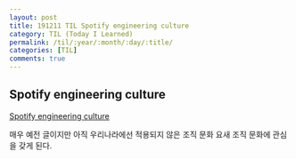 ```yaml
---
layout: post
title: 191211 TIL Spotify engineering culture
category: TIL (Today I Learned)
permalink: /til/:year/:month/:day/:title/
categories: [TIL]
comments: true
---
```


## Spotify engineering culture

[Spotify engineering culture](https://labs.spotify.com/2014/03/27/spotify-engineering-culture-part-1/)

매우 예전 글이지만 아직 우리나라에선 적용되지 않은 조직 문화
요새 조직 문화에 관심을 갖게 된다.
